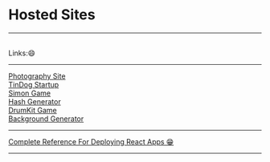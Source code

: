 # Hosted Sites
<hr><br>
Links:😄 <br><hr>
<a href="https://somj57.github.io/Photography">Photography Site</a><br>
<a href="https://somj57.github.io/TinDog">TinDog Startup</a><br>
<a href="https://somj57.github.io/SimonGame">Simon Game</a><br>
<a href="https://somj57.github.io/HashGenerator">Hash Generator</a><br>
<a href="https://somj57.github.io/DrumKit">DrumKit Game</a><br>
<a href="https://somj57.github.io/BackgroundGenerator">Background Generator</a><br>
<!-- <a href="https://somj57.github.io/RoboFriend">RoboFriend</a> -->

<hr>
<a href="https://somj57.github.io/react-gh-pages/">Complete Reference For Deploying React Apps 😁</a>
<hr>






